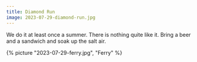 ```yaml
---
title: Diamond Run
image: 2023-07-29-diamond-run.jpg
---
```


We do it at least once a summer. There is nothing quite like it. Bring a beer
and a sandwich and soak up the salt air.

<!--more-->

{% picture "2023-07-29-ferry.jpg", "Ferry" %}
